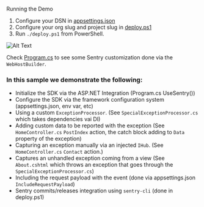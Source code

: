 
Running the Demo
1. Configure your DSN in [appsettings.json](appsettings.json)
2. Configure your org slug and project slug in [deploy.ps1](deploy.ps1)
3. Run `./deploy.ps1` from PowerShell.

![Alt Text](configure-launch-demo.gif)

Check [Program.cs](Program.cs) to see some Sentry customization done via the `WebHostBuilder`.

### In this sample we demonstrate the following:

* Initialize the SDK via the ASP.NET Integration (Program.cs UseSentry())
* Configure the SDK via the framework configuration system (appsettings.json, env var, etc)
* Using a custom `ExceptionProcessor`. (See `SpecialExceptionProcessor.cs` which takes dependencies vai DI)
* Adding custom data to be reported with the exception (See `HomeController.cs` `PostIndex` action, the catch block adding to `Data` property of the exception)
* Capturing an exception manually via an injected `IHub`. (See `HomeController.cs` `Contact` action.)
* Captures an unhandled exception coming from a view (See `About.cshtml` which throws an exception that goes through the `SpecialExceptionProcessor.cs`)
* Including the request payload with the event (done via appsettings.json `IncludeRequestPayload`)
* Sentry commits/releases integration using `sentry-cli` (done in deploy.ps1)